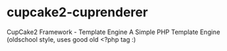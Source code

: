 cupcake2-cuprenderer
==================

CupCake2 Framework - Template Engine
A Simple PHP Template Engine (oldschool style, uses good old <?php tag :)
